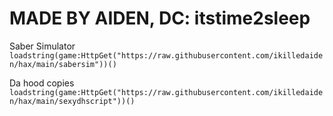 # MADE BY AIDEN, DC: itstime2sleep
Saber Simulator
``loadstring(game:HttpGet("https://raw.githubusercontent.com/ikilledaiden/hax/main/sabersim"))()``


Da hood copies
``loadstring(game:HttpGet("https://raw.githubusercontent.com/ikilledaiden/hax/main/sexydhscript"))()``
